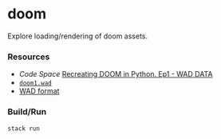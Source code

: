 # doom

Explore loading/rendering of doom assets.

### Resources

- _Code Space_ [Recreating DOOM in Python. Ep1 - WAD DATA](https://www.youtube.com/watch?v=XV-cSvFM3ak)
- [`doom1.wad`](https://doomwiki.org/wiki/DOOM1.WAD)
- [WAD format](https://doomwiki.org/wiki/WAD)

### Build/Run
```
stack run
```
